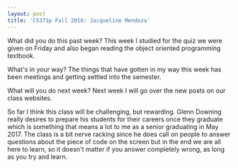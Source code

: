 ```yaml
---
layout: post
title: 'CS371p Fall 2016: Jacqueline Mendoza'
---
```


What did you do this past week?
This week I studied for the quiz we were given on Friday and also began reading the object oriented programming textbook.

What's in your way?
The things that have gotten in my way this week has been meetings and getting settled into the semester.

What will you do next week?
Next week I will go over the new posts on our class websites.

So far I think this class will be challenging, but rewarding. Glenn Downing really desires to prepare his students for their careers once they graduate which is something that means a lot to me as a senior graduating in May 2017. The class is a bit nerve racking since he does call on people to answer questions about the piece of code on the screen but in the end we are all here to learn, so it doesn't matter if you answer completely wrong, as long as you try and learn. 

